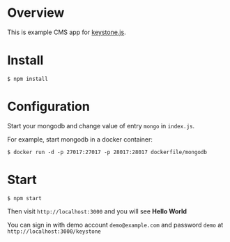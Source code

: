 # Overview

This is example CMS app for [keystone.js](https://github.com/JedWatson/keystone).

# Install

    $ npm install

# Configuration

Start your mongodb and change value of entry `mongo` in `index.js`.

For example, start mongodb in a docker container:

	$ docker run -d -p 27017:27017 -p 28017:28017 dockerfile/mongodb

# Start

    $ npm start

Then visit `http://localhost:3000` and you will see **Hello World**

You can sign in with demo account `demo@example.com` and password `demo` at `http://localhost:3000/keystone`